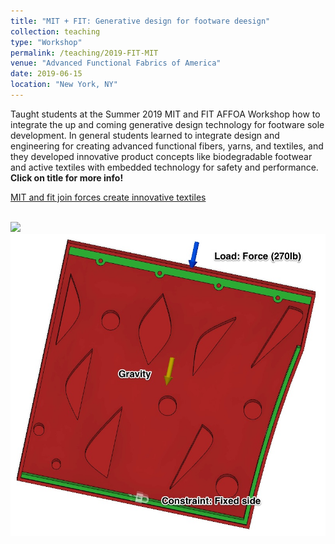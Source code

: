 ```yaml
---
title: "MIT + FIT: Generative design for footware deesign"
collection: teaching
type: "Workshop"
permalink: /teaching/2019-FIT-MIT
venue: "Advanced Functional Fabrics of America"
date: 2019-06-15
location: "New York, NY"
---
```


Taught students at the Summer 2019 MIT and FIT AFFOA Workshop how to integrate the up and coming generative design technology for footware sole development. In general students learned to integrate design and engineering for creating advanced functional fibers, yarns, and textiles, and they developed innovative product concepts like biodegradable footwear and active textiles with embedded technology for safety and performance. **Click on title for more info!**

[MIT and fit join forces create innovative textiles](https://news.mit.edu/2019/mit-and-fit-join-forces-create-innovative-textiles-0717)
<script src="https://embed.github.com/view/3d/kryogenica/kryogenica.github.io/master/stl/GD_Shoe_sole_v1.stl"></script>
<br/><img src='/images/Top-gd-design.png'>
<br/><img src='/images/ffff.jpg'>
